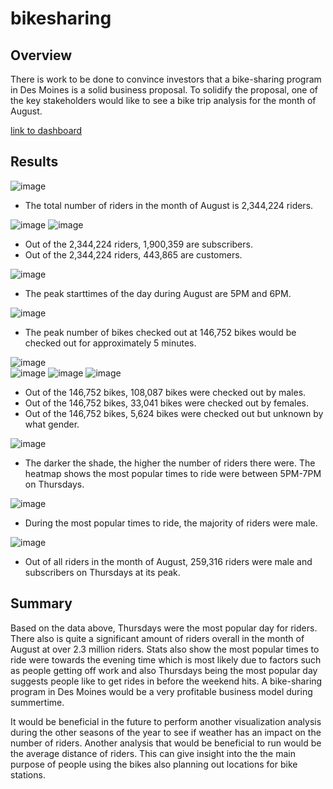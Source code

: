 # bikesharing

## Overview
There is work to be done to convince investors that a bike-sharing program in Des Moines is a solid business proposal. To solidify the proposal, one of the key stakeholders would like to see a bike trip analysis for the month of August.

[link to dashboard](https://public.tableau.com/shared/45X7JPXBC?:display_count=n&:origin=viz_share_link "Link to Dashboard")

## Results

![image](https://user-images.githubusercontent.com/86776606/200422922-4b87afdc-e605-4758-af2a-041276917d61.png)  
- The total number of riders in the month of August is 2,344,224 riders.  

![image](https://user-images.githubusercontent.com/86776606/200423261-7505fab0-9a1a-492b-a364-24af1cd96e40.png)
![image](https://user-images.githubusercontent.com/86776606/200423305-f1c75fff-c39d-463a-bfd6-8b6478d93bb6.png)  
- Out of the 2,344,224 riders, 1,900,359 are subscribers.
- Out of the 2,344,224 riders, 443,865 are customers.  

![image](https://user-images.githubusercontent.com/86776606/200423638-a55e9453-a4ff-46cb-a2a9-e4aadce3827f.png)  
- The peak starttimes of the day during August are 5PM and 6PM.  

![image](https://user-images.githubusercontent.com/86776606/200424741-12e6318b-411d-480f-8438-c7d097e81bb7.png)  
- The peak number of bikes checked out at 146,752 bikes would be checked out for approximately 5 minutes.  

![image](https://user-images.githubusercontent.com/86776606/200425536-f980c5de-657f-4ffa-b9ce-7d7abb9051b2.png)  
![image](https://user-images.githubusercontent.com/86776606/200425619-47e67cd5-a0a2-463e-a507-8c7d78c594bd.png)
![image](https://user-images.githubusercontent.com/86776606/200425708-9d358749-7c3c-49fa-8feb-a1455d6acfce.png)
![image](https://user-images.githubusercontent.com/86776606/200425773-04ea3a78-98a0-4a3d-aef7-5916d7ea2434.png)  
- Out of the 146,752 bikes, 108,087 bikes were checked out by males.
- Out of the 146,752 bikes, 33,041 bikes were checked out by females.
- Out of the 146,752 bikes, 5,624 bikes were checked out but unknown by what gender.  

![image](https://user-images.githubusercontent.com/86776606/200426529-30c1b3bf-1d52-40e8-9ab1-4a2f29f840b3.png)  
- The darker the shade, the higher the number of riders there were. The heatmap shows the most popular times to ride were between 5PM-7PM on Thursdays.  

![image](https://user-images.githubusercontent.com/86776606/200427060-998b915c-54a7-4001-ada2-9d0aa86b0cc4.png)  
- During the most popular times to ride, the majority of riders were male.  

![image](https://user-images.githubusercontent.com/86776606/200427348-f7c57a34-bfce-4e60-88a4-54a470ae28ed.png)  
- Out of all riders in the month of August, 259,316 riders were male and subscribers on Thursdays at its peak.  

## Summary
Based on the data above, Thursdays were the most popular day for riders. There also is quite a significant amount of riders overall in the month of August at over 2.3 million riders. Stats also show the most popular times to ride were towards the evening time which is most likely due to factors such as people getting off work and also Thursdays being the most popular day suggests people like to get rides in before the weekend hits. A bike-sharing program in Des Moines would be a very profitable business model during summertime.

It would be beneficial in the future to perform another visualization analysis during the other seasons of the year to see if weather has an impact on the number of riders. Another analysis that would be beneficial to run would be the average distance of riders. This can give insight into the the main purpose of people using the bikes also planning out locations for bike stations.
